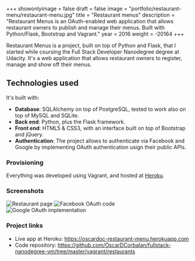 +++
showonlyimage = false
draft = false
image = "portfolio/restaurant-menu/restaurant-menu.jpg"
title = "Restaurant menus"
description = "Restaurant Menus is an OAuth-enabled web application that allows restaurant owners to publish and manage their menus. Built with Python/Flask, Bootstrap and Vagrant."
year = 2016
weight = -20164
+++

Restaurant Menus is a project, built on top of Python and Flask, that I started while coursing the Full Stack Developer Nanodegree degree at Udacity. It's a web application that allows restaurant owners to register, manage and show off their menus.

## Technologies used

It's built with:

* **Database**: SQLAlchemy on top of PostgreSQL, tested to work also on top of MySQL and SQLite.
* **Back end**: Python, plus the Flask framework.
* **Front end**:  HTML5 & CSS3, with an interface built on top of Bootstrap and jQuery.
* **Authentication**: The project allows to authenticate via Facebook and Google by implementing OAuth authentication usign their public APIs.

### Provisioning

Everything was developed using Vagrant, and hosted at [Heroku](https://www.heroku.com).

### Screenshots

![Restaurant page](/portfolio/restaurant-menu/menu-of-restaurant.jpg)
![Facebook OAuth code](/portfolio/restaurant-menu/oauth-facebook.png)
![Google OAuth implementation](/portfolio/restaurant-menu/oauth-google.png)

### Project links

 * Live app at Heroku: https://oscardoc-restaurant-menu.herokuapp.com
 * Code repository: https://github.com/OscarDCorbalan/fullstack-nanodegree-vm/tree/master/vagrant/restaurants
